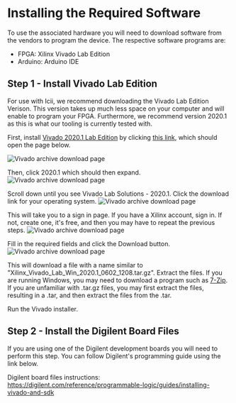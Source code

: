 # Installing the Required Software
To use the associated hardware you will need to download software from the vendors to program the device. The respective software programs are:
- FPGA: Xilinx Vivado Lab Edition
- Arduino: Arduino IDE 


## Step 1 - Install Vivado Lab Edition
For use with Icii, we recommend downloading the Vivado Lab Edition Verison. This version takes up much less space on your computer and will enable to program your FPGA. Furthermore, we recommend version 2020.1 as this is what our tooling is currently tested with. 

First, install [Vivado 2020.1 Lab Edition](https://www.xilinx.com/support/download/index.html/content/xilinx/en/downloadNav/vivado-design-tools/archive.html) by clicking [this link](https://www.xilinx.com/support/download/index.html/content/xilinx/en/downloadNav/vivado-design-tools/archive.html), which should open the page below. 

![Vivado archive download page](https://icii.io/wp-content/uploads/2022/01/Download-Vivado-1.png)

Then, click 2020.1 which should then expand.
![Vivado archive download page](https://icii.io/wp-content/uploads/2022/01/Download-Vivado-2.png)

Scroll down until you see Vivado Lab Solutions - 2020.1. Click the download link for your operating system. 
![Vivado archive download page](https://icii.io/wp-content/uploads/2022/01/Download-Vivado-3.4.png)

This will take you to a sign in page. If you have a Xilinx account, sign in. If not, create one, it's free, and then you may have to repeat the previous steps.
![Vivado archive download page](https://icii.io/wp-content/uploads/2022/01/Download-Vivado-5.png)

Fill in the required fields and click the Download button.
![Vivado archive download page](https://icii.io/wp-content/uploads/2022/01/Download-Vivado-6.2.png)

This will download a file with a name similar to "Xilinx_Vivado_Lab_Win_2020.1_0602_1208.tar.gz". Extract the files. If you are running Windows, you may need to download a program such as [7-Zip](https://www.7-zip.org/). If you are unfamiliar with .tar.gz files, you may first extract the files, resulting in a .tar, and then extract the files from the .tar. 

Run the Vivado installer. 




## Step 2 - Install the Digilent Board Files
If you are using one of the Digilent development boards you will need to perform this step. You can follow Digilent's programming guide using the link below. 

Digilent board files instructions: https://digilent.com/reference/programmable-logic/guides/installing-vivado-and-sdk
